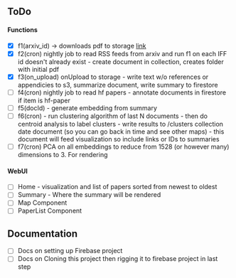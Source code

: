 

## ToDo

#### Functions
- [x] f1(arxiv_id) -> downloads pdf to storage [link](functions/download_and_upload.py)
- [x] f2(cron) nightly job to read RSS feeds from arxiv and run f1 on each IFF id doesn't already exist - create document in collection, creates folder with initial pdf
- [x] f3(on_upload) onUpload to storage -  write text w/o references or appendicies to s3, summarize document, write summary to firestore
- [ ] f4(cron) nightly job to read hf papers - annotate documents in firestore if item is hf-paper
- [ ] f5(docId) - generate embedding from summary
- [ ] f6(cron) - run clustering algorithm of last N documents - then do centroid analysis to label clusters - write results to /clusters collection date document (so you can go back in time and see other maps) - this document will feed visualization so include links or IDs to summaries
- [ ] f7(cron) PCA on all embeddings to reduce from 1528 (or however many) dimensions to 3. For rendering 

#### WebUI
- [ ] Home - visualization and list of papers sorted from newest to oldest
- [ ] Summary - Where the summary will be rendered
- [ ] Map Component
- [ ] PaperList Component

## Documentation

- [ ] Docs on setting up Firebase project
- [ ] Docs on Cloning this project then rigging it to firebase project in last step
